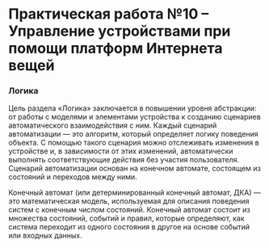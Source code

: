 # Практическая работа №10 – Управление устройствами при помощи платформ Интернета вещей
### Логика
Цель раздела «Логика» заключается в повышении уровня абстракции: от работы с моделями и элементами устройства к созданию сценариев автоматического взаимодействия с ним. Каждый сценарий автоматизации — это алгоритм, который определяет логику поведения объекта. С помощью такого сценария можно отслеживать изменения в устройстве и, в зависимости от этих изменений, автоматически выполнять соответствующие действия без участия пользователя. Сценарий автоматизации основан на конечном автомате, состоящем из состояний и переходов между ними.

Конечный автомат (или детерминированный конечный автомат, ДКА) — это математическая модель, используемая для описания поведения систем с конечным числом состояний. Конечный автомат состоит из множества состояний, событий и правил, которые определяют, как система переходит из одного состояния в другое на основе событий или входных данных.
